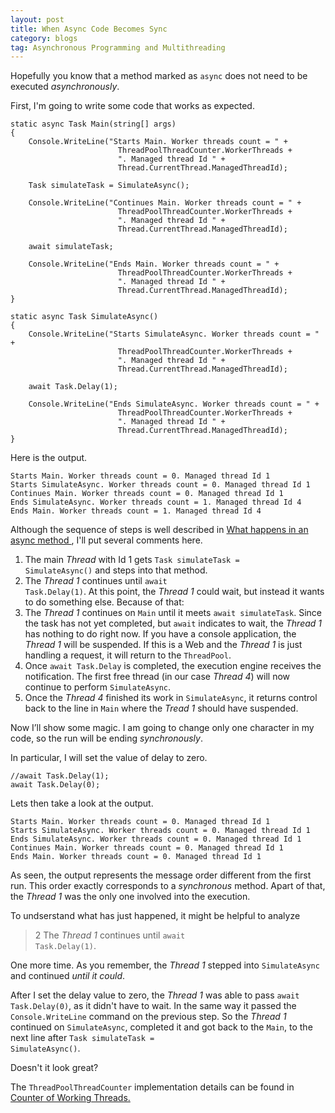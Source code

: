```yaml
---
layout: post
title: When Async Code Becomes Sync
category: blogs 
tag: Asynchronous Programming and Multithreading
---
```


Hopefully you know that a method marked as <code>async</code> does not need to be executed *asynchronously*. 

First, I'm going to write some code that works as expected. 

<pre><code class="language-cs">static async Task Main(string[] args)
{
    Console.WriteLine("Starts Main. Worker threads count = " +
                        ThreadPoolThreadCounter.WorkerThreads +
                        ". Managed thread Id " +
                        Thread.CurrentThread.ManagedThreadId);

    Task simulateTask = SimulateAsync();

    Console.WriteLine("Continues Main. Worker threads count = " +
                        ThreadPoolThreadCounter.WorkerThreads +
                        ". Managed thread Id " +
                        Thread.CurrentThread.ManagedThreadId);

    await simulateTask;

    Console.WriteLine("Ends Main. Worker threads count = " +
                        ThreadPoolThreadCounter.WorkerThreads +
                        ". Managed thread Id " +
                        Thread.CurrentThread.ManagedThreadId);
}

static async Task SimulateAsync()
{
    Console.WriteLine("Starts SimulateAsync. Worker threads count = " +
                        ThreadPoolThreadCounter.WorkerThreads +
                        ". Managed thread Id " +
                        Thread.CurrentThread.ManagedThreadId);

    await Task.Delay(1);

    Console.WriteLine("Ends SimulateAsync. Worker threads count = " +
                        ThreadPoolThreadCounter.WorkerThreads +
                        ". Managed thread Id " +
                        Thread.CurrentThread.ManagedThreadId);
}</code></pre>

Here is the output.
<pre><code class="nohighlight">Starts Main. Worker threads count = 0. Managed thread Id 1
Starts SimulateAsync. Worker threads count = 0. Managed thread Id 1
Continues Main. Worker threads count = 0. Managed thread Id 1
Ends SimulateAsync. Worker threads count = 1. Managed thread Id 4
Ends Main. Worker threads count = 1. Managed thread Id 4</code></pre>

Although the sequence of steps is well described in <a href="https://docs.microsoft.com/en-US/dotnet/csharp/programming-guide/concepts/async/task-asynchronous-programming-model#BKMK_WhatHappensUnderstandinganAsyncMethod">What happens in an async method
</a>, I'll put several comments here.

1. The main *Thread* with Id 1 gets <code>Task simulateTask = SimulateAsync()</code> and steps into that method.
2. The *Thread 1* continues until <code>await Task.Delay(1)</code>. At this point, the *Thread 1* could wait, but instead it wants to do something else. Because of that:
3. The *Thread 1* continues on <code>Main</code> until it meets <code>await simulateTask</code>. Since the task has not yet completed, but <code>await</code> indicates to wait, the *Thread 1* has nothing to do right now. If you have a console application, the *Thread 1* will be suspended. If this is a Web and the *Thread 1* is just handling a request, it will return to the <code>ThreadPool</code>.
4. Once <code>await Task.Delay</code> is completed, the execution engine receives the notification. The first free thread (in our case *Thread 4*) will now continue to perform <code>SimulateAsync</code>.
5. Once the *Thread 4* finished its work in <code>SimulateAsync</code>, it returns control back to the line in <code>Main</code> where the *Tread 1* should have suspended.


Now I’ll show some magic. I am going to change only one character in my code, so the run will be ending *synchronously*. 

In particular, I will set the value of delay to zero.
 <pre><code class="language-cs">//await Task.Delay(1);
await Task.Delay(0);</code></pre>

Lets then take a look at the output.
<pre><code class="nohighlight">Starts Main. Worker threads count = 0. Managed thread Id 1
Starts SimulateAsync. Worker threads count = 0. Managed thread Id 1
Ends SimulateAsync. Worker threads count = 0. Managed thread Id 1
Continues Main. Worker threads count = 0. Managed thread Id 1
Ends Main. Worker threads count = 0. Managed thread Id 1</code></pre>

As seen, the output represents the message order different from the first run. This order exactly corresponds to a *synchronous* method. Apart of that, the *Thread 1* was the only one involved into the execution. 

To undserstand what has just happened, it might be helpful to analyze

> 2 The *Thread 1* continues until <code>await Task.Delay(1)</code>.

One more time. As you remember, the *Thread 1* stepped into <code>SimulateAsync</code> and continued *until it could*. 

After I set the delay value to zero, the *Thread 1* was able to pass <code>await Task.Delay(0)</code>, as it didn't have to wait. In the same way it passed the <code>Console.WriteLine</code> command on the previous step. So the *Thread 1* continued on <code>SimulateAsync</code>, completed it and got back to the <code>Main</code>, to the next line after <code>Task simulateTask = SimulateAsync()</code>. 

Doesn't it look great?

The <code>ThreadPoolThreadCounter</code> implementation details can be found in <a href="/2020/07/29/Counter-of-working-threads">Counter of Working Threads.</a>